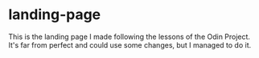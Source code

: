 # landing-page

This is the landing page I made following the lessons of the Odin Project. It's far from perfect and could use some changes, but I managed to do it.
